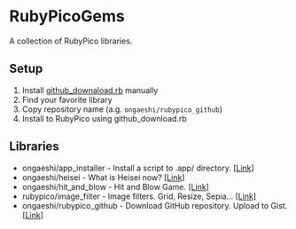 # RubyPicoGems
A collection of RubyPico libraries.

## Setup
1. Install [github_downaload.rb](https://github.com/ongaeshi/rubypico_github#github_downaloadrb) manually
2. Find your favorite library
3. Copy repository name (a.g. `ongaeshi/rubypico_github`)
4. Install to RubyPico using github_download.rb

## Libraries
- ongaeshi/app_installer - Install a script to .app/ directory. [[Link]](https://github.com/ongaeshi/app_installer)
- ongaeshi/heisei - What is Heisei now? [[Link]](https://github.com/ongaeshi/heisei)
- ongaeshi/hit_and_blow - Hit and Blow Game. [[Link]](https://github.com/ongaeshi/hit_and_blow)
- rubypico/image_filter - Image filters. Grid, Resize, Sepia... [[Link]](https://github.com/ongaeshi/image_filter)
- ongaeshi/rubypico_github - Download GitHub repository. Upload to Gist. [[Link]](https://github.com/ongaeshi/rubypico_github)
